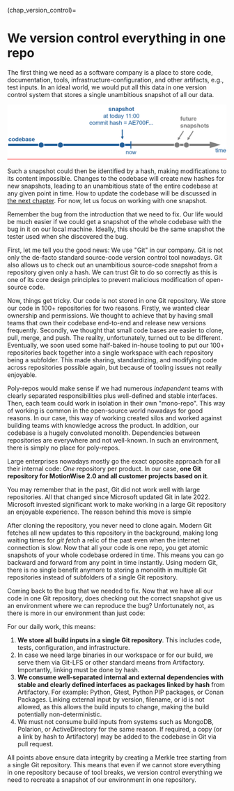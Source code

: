 (chap_version_control)=
# We version control everything in one repo

The first thing we need as a software company is a place to store code, documentation, tools, infrastructure-configuration, and other artifacts, e.g., test inputs. In an ideal world, we would put all this data in one version control system that stores a single unambitious snapshot of all our data. 

![a snapshot of the entire codebase](img/2/snapshot.png)

Such a snapshot could then be identified by a hash, making modifications to its content impossible. Changes to the codebase will create new hashes for new snapshots, leading to an unambitious state of the entire codebase at any given point in time. How to update the codebase will be discussed in [the next chapter](develop_at_head). For now, let us focus on working with one snapshot. 

Remember the bug from the introduction that we need to fix. Our life would be much easier if we could get a snapshot of the whole codebase with the bug in it on our local machine. Ideally, this should be the same snapshot the tester used when she discovered the bug. 

First, let me tell you the good news: We use "Git" in our company. Git is not only the de-facto standard source-code version control tool nowadays. Git also allows us to check out an unambitious source-code snapshot from a repository given only a hash. We can trust Git to do so correctly as this is one of its core design principles to prevent malicious modification of open-source code. 

Now, things get tricky. Our code is not stored in one Git repository. We store our code in 100+ repositories for two reasons. Firstly, we wanted clear ownership and permissions. We thought to achieve that by having small teams that own their codebase end-to-end and release new versions frequently. Secondly, we thought that small code bases are easier to clone, pull, merge, and push. The reality, unfortunately, turned out to be different. Eventually, we soon used some half-baked in-house tooling to put our 100+ repositories back together into a single workspace with each repository being a subfolder. This made sharing, standardizing, and modifying code across repositories possible again, but because of tooling issues not really enjoyable.

Poly-repos would make sense if we had numerous _independent_ teams with clearly separated responsibilities plus well-defined and stable interfaces. Then, each team could work in isolation in their own "mono-repo". This way of working is common in the open-source world nowadays for good reasons. In our case, this way of working created silos and worked against building teams with knowledge across the product. In addition, our codebase is a hugely convoluted monolith. Dependencies between repositories are everywhere and not well-known. In such an environment, there is simply no place for poly-repos.

Large enterprises nowadays mostly go the exact opposite approach for all their internal code: _One_ repository per product. In our case, **one Git repository for MotionWise 2.0 and all customer projects based on it**. 

You may remember that in the past, Git did not work well with large repositories. All that changed since Microsoft updated Git in late 2022. Microsoft invested significant work to make working in a large Git repository an enjoyable experience. The reason behind this move is simple 

After cloning the repository, you never need to clone again. Modern Git fetches all new updates to this repository in the background, making long waiting times for _git fetch_ a relic of the past even when the internet connection is slow. Now that all your code is one repo, you get atomic snapshots of your whole codebase ordered in time. This means you can go backward and forward from any point in time instantly. Using modern Git, there is no single benefit anymore to storing a monolith in multiple Git repositories instead of subfolders of a single Git repository.

Coming back to the bug that we needed to fix. Now that we have all our code in one Git repository, does checking out the correct snapshot give us an environment where we can reproduce the bug? Unfortunately not, as there is more in our environment than just code:

For our daily work, this means:

1. **We store all build inputs in a single Git repository**. This includes code, tests, configuration, and infrastructure.
2. In case we need large binaries in our workspace or for our build, we serve them via Git-LFS or other standard means from Artifactory. Importantly, linking must be done by hash. 
3. **We consume well-separated internal and external dependencies with stable and clearly defined interfaces as packages linked by hash** from Artifactory. For example: Python, Gtest, Python PIP packages, or Conan Packages. Linking external input by version, filename, or id is not allowed, as this allows the build inputs to change, making the build potentially non-deterministic. 
4. We must not consume build inputs from systems such as MongoDB, Polarion, or ActiveDirectory for the same reason. If required, a copy (or a link by hash to Artifactory) may be added to the codebase in Git via pull request.

All points above ensure data integrity by creating a Merkle tree starting from a single Git repository. This means that even if we cannot store everything in one repository because of tool breaks, we version control everything we need to recreate a snapshot of our environment in one repository.


